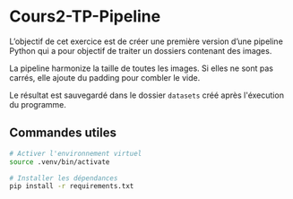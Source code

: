 # Cours2-TP-Pipeline

L’objectif de cet exercice est de créer une première version d’une pipeline Python qui a pour objectif de traiter un dossiers contenant des images.

La pipeline harmonize la taille de toutes les images. Si elles ne sont pas carrés, elle ajoute du padding pour combler le vide.

Le résultat est sauvegardé dans le dossier `datasets` créé après l'éxecution du programme.

## Commandes utiles


```bash
# Activer l'environnement virtuel
source .venv/bin/activate
```

```bash
# Installer les dépendances
pip install -r requirements.txt
```